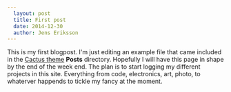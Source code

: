 ```yaml
---
  layout: post
  title: First post
  date: 2014-12-30
  author: Jens Eriksson
---
```

This is my first blogpost. I'm just editing an example file that came included in the [Cactus theme](http://wolfr.github.io/cactus-jekyll-theme/) __Posts__ directory. Hopefully I will have this page in shape by the end of the week end. The plan is to start logging my different projects in this site. Everything from code, electronics, art, photo, to whaterver happends to tickle my fancy at the moment.
